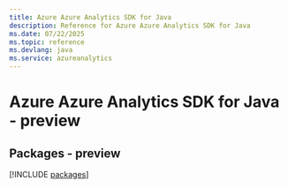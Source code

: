 ```yaml
---
title: Azure Azure Analytics SDK for Java
description: Reference for Azure Azure Analytics SDK for Java
ms.date: 07/22/2025
ms.topic: reference
ms.devlang: java
ms.service: azureanalytics
---
```

# Azure Azure Analytics SDK for Java - preview
## Packages - preview
[!INCLUDE [packages](azure-analytics-index.md)]